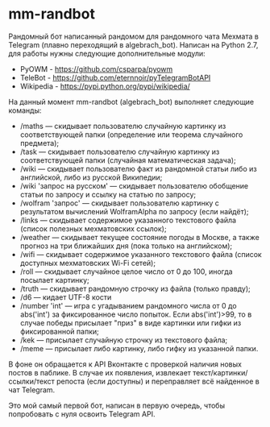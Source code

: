# mm-randbot
Рандомный бот написанный рандомом для рандомного чата Мехмата в Telegram (плавно переходящий в algebrach_bot). Написан на Python 2.7, для работы нужны следующие дополнительные модули:
- PyOWM - https://github.com/csparpa/pyowm
- TeleBot - https://github.com/eternnoir/pyTelegramBotAPI 
- Wikipedia - https://pypi.python.org/pypi/wikipedia/
   
На данный момент mm-randbot (algebrach_bot) выполняет следующие команды:

-  /maths — скидывает пользователю случайную картинку из соответствующей папки (определение или теорема случайного предмета);
-  /task — скидывает пользователю случайную картинку из соответствующей папки (случайная математическая задача);
-  /wiki — скидывает пользователю факт из рандомной статьи либо из английской, либо из русской Википедии;
-  /wiki 'запрос на русском' — скидывает пользователю обобщение статьи по запросу и ссылку на статью по запросу;
-  /wolfram 'запрос' — скидывает пользователю картинку с результатом вычислений WolframAlpha по запросу (если найдёт);
-  /links — скидывает содержимое указанного текстового файла (список полезных мехматовских ссылок);
-  /weather — скидывает текущее состояние погоды в Москве, а также прогноз на три ближайших дня (пока только на английском);
-  /wifi — скидывает содержимое указанного текстового файла (список доступных мехматовских Wi-Fi сетей);
-  /roll — скидывает случайное целое число от 0 до 100, иногда посылает картинку;
-  /truth — скидывает рандомную строчку из файла (только правду);
-  /d6 — кидает UTF-8 кости
-  /number 'int' — игра с угадыванием рандомного числа от 0 до abs('int') за фиксированное число попыток. Если abs('int')>99, то в случае победы присылает "приз" в виде картинки или гифки из фиксированной папки;
-  /kek — присылает случайную строчку из текстового файла;
-  /meme — присылает либо картинку, либо гифку из указанной папки.

В фоне он обращается к API Вконтакте с проверкой наличия новых постов в паблике. В случае их появления, извлекает текст/картинки/ссылки/текст репоста (если доступны) и переправляет всё найденное в чат Telegram.


Это мой самый первой бот, написан в первую очередь, чтобы попробовать с нуля освоить Telegram API.
